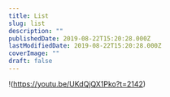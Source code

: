 ```yaml
---
title: List
slug: list
description: ""
publishedDate: 2019-08-22T15:20:28.000Z
lastModifiedDate: 2019-08-22T15:20:28.000Z
coverImage: ""
draft: false
---
```


!(https://youtu.be/UKdQjQX1Pko?t=2142)
